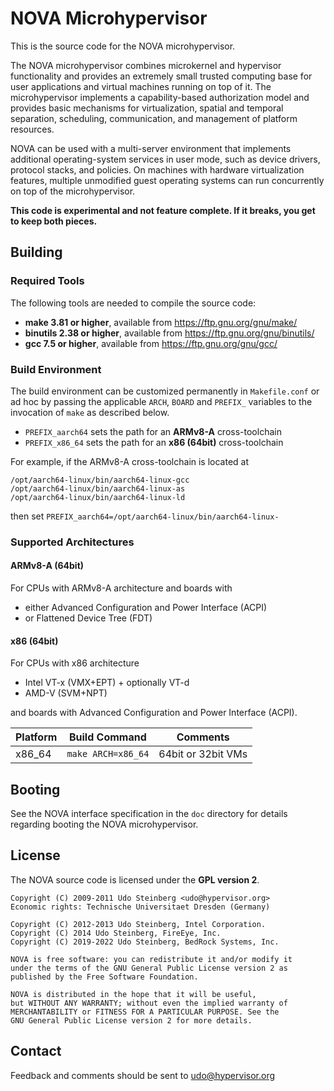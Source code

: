 # NOVA Microhypervisor

This is the source code for the NOVA microhypervisor.

The NOVA microhypervisor combines microkernel and hypervisor functionality
and provides an extremely small trusted computing base for user applications
and virtual machines running on top of it. The microhypervisor implements a
capability-based authorization model and provides basic mechanisms for
virtualization, spatial and temporal separation, scheduling, communication,
and management of platform resources.

NOVA can be used with a multi-server environment that implements additional
operating-system services in user mode, such as device drivers, protocol
stacks, and policies. On machines with hardware virtualization features,
multiple unmodified guest operating systems can run concurrently on top of
the microhypervisor.

**This code is experimental and not feature complete. If it breaks, you get
  to keep both pieces.**

## Building

### Required Tools

The following tools are needed to compile the source code:

- **make 3.81 or higher**, available from https://ftp.gnu.org/gnu/make/
- **binutils 2.38 or higher**, available from https://ftp.gnu.org/gnu/binutils/
- **gcc 7.5 or higher**, available from https://ftp.gnu.org/gnu/gcc/

### Build Environment

The build environment can be customized permanently in `Makefile.conf` or
ad hoc by passing the applicable `ARCH`, `BOARD` and `PREFIX_` variables to
the invocation of `make` as described below.

- `PREFIX_aarch64` sets the path for an **ARMv8-A** cross-toolchain
- `PREFIX_x86_64` sets the path for an **x86 (64bit)** cross-toolchain

For example, if the ARMv8-A cross-toolchain is located at
```
/opt/aarch64-linux/bin/aarch64-linux-gcc
/opt/aarch64-linux/bin/aarch64-linux-as
/opt/aarch64-linux/bin/aarch64-linux-ld
```

then set `PREFIX_aarch64=/opt/aarch64-linux/bin/aarch64-linux-`

### Supported Architectures

#### ARMv8-A (64bit)

For CPUs with ARMv8-A architecture and boards with
- either Advanced Configuration and Power Interface (ACPI)
- or Flattened Device Tree (FDT)

#### x86 (64bit)

For CPUs with x86 architecture
- Intel VT-x (VMX+EPT) + optionally VT-d
- AMD-V (SVM+NPT)

and boards with Advanced Configuration and Power Interface (ACPI).

**Platform** | **Build Command**  | **Comments**
------------ | -------------------| --------------------
x86_64       | `make ARCH=x86_64` | 64bit or 32bit VMs

## Booting

See the NOVA interface specification in the `doc` directory for details
regarding booting the NOVA microhypervisor.

## License

The NOVA source code is licensed under the **GPL version 2**.

```
Copyright (C) 2009-2011 Udo Steinberg <udo@hypervisor.org>
Economic rights: Technische Universitaet Dresden (Germany)

Copyright (C) 2012-2013 Udo Steinberg, Intel Corporation.
Copyright (C) 2014 Udo Steinberg, FireEye, Inc.
Copyright (C) 2019-2022 Udo Steinberg, BedRock Systems, Inc.

NOVA is free software: you can redistribute it and/or modify it
under the terms of the GNU General Public License version 2 as
published by the Free Software Foundation.

NOVA is distributed in the hope that it will be useful,
but WITHOUT ANY WARRANTY; without even the implied warranty of
MERCHANTABILITY or FITNESS FOR A PARTICULAR PURPOSE. See the
GNU General Public License version 2 for more details.
```

## Contact

Feedback and comments should be sent to udo@hypervisor.org
